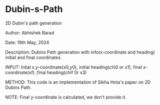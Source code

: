 # Dubin-s-Path
2D Dubin's path generation

Author: Abhishek Barad

Date: 19th May, 2024

Description: Dubins Path generation with info(x-coordinate and heading) initial and final coordinates. 

INPUT: Intial x,y-coordinate(x0,y0), initial heading(chi0 or x1), final x-coordinate(xf) ,final heading(chif 0r x3)

METHOD: This code is an implementation of Sikha Hota's paper on 2D Dubins Path.

NOTE: Final y-coordinate is calculated, we don't provide it. 

